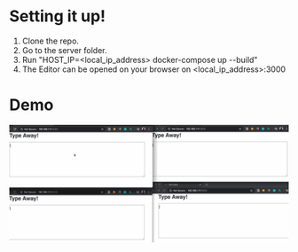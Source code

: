 # Setting it up!

1. Clone the repo.
2. Go to the server folder.
3. Run "HOST_IP=<local_ip_address> docker-compose up --build"
4. The Editor can be opened on your browser on <local_ip_address>:3000


# Demo
![](crdt_demo.gif)